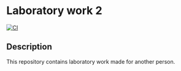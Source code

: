 # Laboratory work 2

[![CI](https://github.com/alvinseville7cf/CSharp---Exercise---Other---Laboratory-Work-2/actions/workflows/ci.yml/badge.svg)](https://github.com/alvinseville7cf/mono-laboratorywork2/actions/workflows/ci.yml)

## Description

This repository contains laboratory work made for another person.
